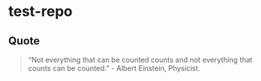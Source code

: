 # test-repo

## Quote

>  “Not everything that can be counted counts and not everything that counts can be counted.” - Albert Einstein, Physicist.
